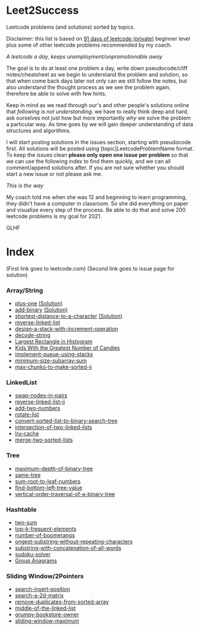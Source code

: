 # Leet2Success
Leetcode problems (and solutions) sorted by topics.

Disclaimer: this list is based on [91 days of leetcode (private)](https://github.com/leetcode-pp/91alg-2) beginner level plus some of other leetcode problems recommended by my coach.

*A leetcode a day, keeps unemployment/unpromotionable away*

The goal is to do at least one problem a day, write down pseudocode/cliff notes/cheatsheet as we begin to understand the problem and solution, so that when come back days later not only can we still follow the notes, but also understand the thought process as we see the problem again, therefore be able to solve with few hints. 

Keep in mind as we read through our's and other people's solutions online that *following is not understanding*. we have to really think deep and hard, ask ourselves not just how but more importantly *why* we solve the problem a particular way. As time goes by we will gain deeper understanding of data structures and algorithms.

I will start posting solutions in the issues section, starting with pseudocode first. All solutions will be posted using [topic]LeetcodeProblemName format. To keep the issues clean **please only open one issue per problem** so that we can use the following index to find them quickly, and we can all comment/append solutions after. If you are not sure whether you should start a new issue or not please ask me.


*This is the way*

My coach told me when she was 12 and beginning to learn programming, they didn't have a computer in classroom. So she did everything on paper and visualize every step of the process. Be able to do that and solve 200 leetcode problems is my goal for 2021. 

GLHF

# Index
(First link goes to leetcode.com) (Second link goes to issue page for solution)

### Array/String
* [plus-one](https://leetcode.com/problems/plus-one/) [(Solution)](https://github.com/brdgcn/Leet2Success/issues/1)
* [add-binary](https://leetcode.com/problems/add-binary/) [(Solution)](https://github.com/brdgcn/Leet2Success/issues/2)
* [shortest-distance-to-a-character](https://leetcode.com/problems/shortest-distance-to-a-character/) [(Solution)](https://github.com/brdgcn/Leet2Success/issues/3)
* [reverse-linked-list](https://leetcode.com/problems/reverse-linked-list/) 
* [design-a-stack-with-increment-operation](https://leetcode.com/problems/design-a-stack-with-increment-operation) 
* [decode-string](https://leetcode.com/problems/decode-string/) 
* [Largest Rectangle in Histogram](https://leetcode.com/problems/largest-rectangle-in-histogram/)  
* [Kids With the Greatest Number of Candies](https://leetcode.com/problems/kids-with-the-greatest-number-of-candies/)  
* [implement-queue-using-stacks](https://leetcode.com/problems/implement-queue-using-stacks/)  
* [minimum-size-subarray-sum](https://leetcode.com/problems/minimum-size-subarray-sum/)  
* [max-chunks-to-make-sorted-ii](https://leetcode.com/problems/max-chunks-to-make-sorted-ii/)  

### LinkedList
* [swap-nodes-in-pairs](https://leetcode.com/problems/swap-nodes-in-pairs/)  
* [reverse-linked-list-ii](https://leetcode.com/problems/reverse-linked-list-ii/)
* [add-two-numbers](https://leetcode.com/problems/add-two-numbers/)
* [rotate-list](https://leetcode.com/problems/rotate-list/) 
* [convert-sorted-list-to-binary-search-tree](https://leetcode.com/problems/convert-sorted-list-to-binary-search-tree/)  
* [intersection-of-two-linked-lists](https://leetcode.com/problems/intersection-of-two-linked-lists/) 
* [lru-cache](https://leetcode.com/problems/lru-cache/) 
* [merge-two-sorted-lists](https://leetcode.com/problems/merge-two-sorted-lists/) 


### Tree
* [maximum-depth-of-binary-tree](https://leetcode.com/problems/maximum-depth-of-binary-tree/) 
* [same-tree](https://leetcode.com/problems/same-tree/) 
* [sum-root-to-leaf-numbers](https://leetcode.com/problems/sum-root-to-leaf-numbers) 
* [find-bottom-left-tree-value](https://leetcode.com/problems/find-bottom-left-tree-value/) 
* [vertical-order-traversal-of-a-binary-tree](https://leetcode.com/problems/vertical-order-traversal-of-a-binary-tree/) 

### Hashtable
* [two-sum](https://leetcode.com/problems/two-sum) 
* [top-k-frequent-elements](https://leetcode.com/problems/top-k-frequent-elements/) 
* [number-of-boomerangs](https://leetcode.com/problems/number-of-boomerangs)
* [ongest-substring-without-repeating-characters](https://leetcode.com/problems/longest-substring-without-repeating-characters/) 
* [substring-with-concatenation-of-all-words](https://leetcode.com/problems/substring-with-concatenation-of-all-words/) 
* [sudoku-solver](https://leetcode.com/problems/sudoku-solver/) 
* [Group Anagrams](https://leetcode.com/problems/group-anagrams/)

### Sliding Window/2Pointers
* [search-insert-position](https://leetcode.com/problems/search-insert-position/) 
* [search-a-2d-matrix](https://leetcode.com/problems/search-a-2d-matrix/) 
* [remove-duplicates-from-sorted-array](https://leetcode.com/problems/remove-duplicates-from-sorted-array/) 
* [middle-of-the-linked-list](https://leetcode.com/problems/middle-of-the-linked-list/) 
* [grumpy-bookstore-owner](https://leetcode.com/problems/grumpy-bookstore-owner/)
* [sliding-window-maximum](https://leetcode.com/problems/sliding-window-maximum/) 

